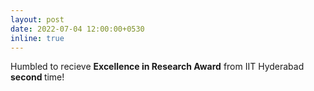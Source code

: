 ```yaml
---
layout: post
date: 2022-07-04 12:00:00+0530
inline: true
---
```


Humbled to recieve <strong>Excellence in Research Award</strong>  from IIT Hyderabad <strong>second </strong> time!
